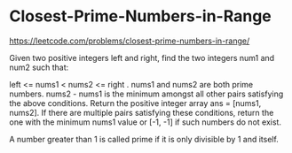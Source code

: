 # Closest-Prime-Numbers-in-Range

https://leetcode.com/problems/closest-prime-numbers-in-range/

Given two positive integers left and right, find the two integers num1 and num2 such that:

left <= nums1 < nums2 <= right .
nums1 and nums2 are both prime numbers.
nums2 - nums1 is the minimum amongst all other pairs satisfying the above conditions.
Return the positive integer array ans = [nums1, nums2]. If there are multiple pairs satisfying these conditions, return the one with the minimum nums1 value or [-1, -1] if such numbers do not exist.

A number greater than 1 is called prime if it is only divisible by 1 and itself.

